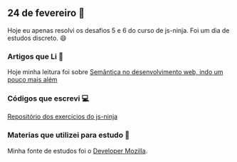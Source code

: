 ## 24 de fevereiro :pushpin:

Hoje eu apenas resolvi os desafios 5 e 6 do curso de js-ninja. Foi um dia de estudos discreto. :smile:

### Artigos que Li :newspaper:

Hoje minha leitura foi sobre [Semântica no desenvolvimento web, indo um pouco mais além](http://www.josejunior.com.br/2018/02/21/semantica-no-desenvolvimento-web-indo-mais-alem/)

### Códigos que escrevi :computer:

[Repositório dos exercícios do js-ninja](https://github.com/crisgon/curso-javascript-ninja)

### Materias que utilizei para estudo :scroll:

Minha fonte de estudos foi o [Developer Mozilla](https://developer.mozilla.org/pt-BR/docs).









